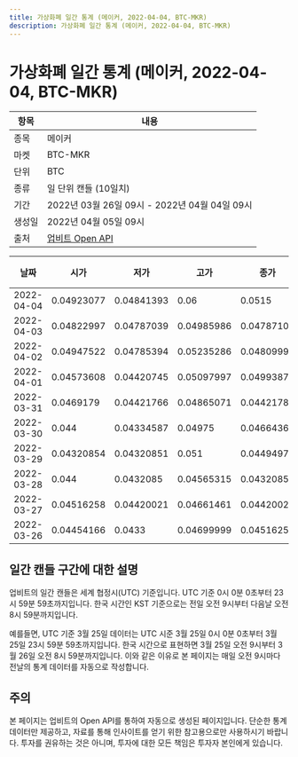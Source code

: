```yaml
---
title: 가상화폐 일간 통계 (메이커, 2022-04-04, BTC-MKR)
description: 가상화폐 일간 통계 (메이커, 2022-04-04, BTC-MKR)
---
```



가상화폐 일간 통계 (메이커, 2022-04-04, BTC-MKR)
===

|항목|내용|
|--|--|
|종목|메이커|
|마켓|BTC-MKR|
|단위|BTC|
|종류|일 단위 캔들 (10일치)|
|기간|2022년 03월 26일 09시 - 2022년 04월 04일 09시|
|생성일|2022년 04월 05일 09시|
|출처|[업비트 Open API](https://docs.upbit.com)|


|날짜|시가|저가|고가|종가|비고|
|--|--|--|--|--|--|
|2022-04-04|0.04923077|0.04841393|0.06|0.0515|    |
|2022-04-03|0.04822997|0.04787039|0.04985986|0.04787105|    |
|2022-04-02|0.04947522|0.04785394|0.05235286|0.04809991|    |
|2022-04-01|0.04573608|0.04420745|0.05097997|0.04993872|    |
|2022-03-31|0.0469179|0.04421766|0.04865071|0.04421784|    |
|2022-03-30|0.044|0.04334587|0.04975|0.04664364|    |
|2022-03-29|0.04320854|0.04320851|0.051|0.04494974|    |
|2022-03-28|0.044|0.0432085|0.04565315|0.04320851|    |
|2022-03-27|0.04516258|0.04420021|0.04661461|0.04420021|    |
|2022-03-26|0.04454166|0.0433|0.04699999|0.04516258|    |


일간 캔들 구간에 대한 설명
---


업비트의 일간 캔들은 세계 협정시(UTC) 기준입니다. 
UTC 기준 0시 0분 0초부터 23시 59분 59초까지입니다. 
한국 시간인 KST 기준으로는 전일 오전 9시부터 다음날 오전 8시 59분까지입니다. 


예를들면, UTC 기준 3월 25일 데이터는 UTC 시준 3월 25일 0시 0분 0초부터 3월 25일 23시 59분 59초까지입니다. 
한국 시간으로 표현하면 3월 25일 오전 9시부터 3월 26일 오전 8시 59분까지입니다. 
이와 같은 이유로 본 페이지는 매일 오전 9시마다 전날의 통계 데이터를 자동으로 작성합니다. 


주의
---


본 페이지는 업비트의 Open API를 통하여 자동으로 생성된 페이지입니다. 
단순한 통계 데이터만 제공하고, 자료를 통해 인사이트를 얻기 위한 참고용으로만 사용하시기 바랍니다. 
투자를 권유하는 것은 아니며, 투자에 대한 모든 책임은 투자자 본인에게 있습니다. 
